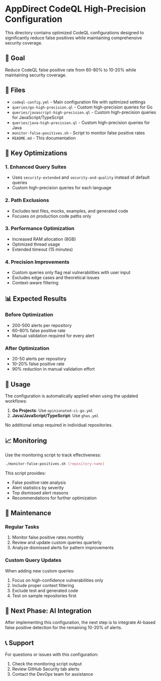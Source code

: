 # AppDirect CodeQL High-Precision Configuration

This directory contains optimized CodeQL configurations designed to significantly reduce false positives while maintaining comprehensive security coverage.

## 🎯 Goal

Reduce CodeQL false positive rate from 60-80% to 10-20% while maintaining security coverage.

## 📁 Files

- `codeql-config.yml` - Main configuration file with optimized settings
- `queries/go-high-precision.ql` - Custom high-precision queries for Go
- `queries/javascript-high-precision.ql` - Custom high-precision queries for JavaScript/TypeScript
- `queries/java-high-precision.ql` - Custom high-precision queries for Java
- `monitor-false-positives.sh` - Script to monitor false positive rates
- `README.md` - This documentation

## 🔧 Key Optimizations

### 1. Enhanced Query Suites
- Uses `security-extended` and `security-and-quality` instead of default queries
- Custom high-precision queries for each language

### 2. Path Exclusions
- Excludes test files, mocks, examples, and generated code
- Focuses on production code paths only

### 3. Performance Optimization
- Increased RAM allocation (8GB)
- Optimized thread usage
- Extended timeout (15 minutes)

### 4. Precision Improvements
- Custom queries only flag real vulnerabilities with user input
- Excludes edge cases and theoretical issues
- Context-aware filtering

## 📊 Expected Results

### Before Optimization
- 200-500 alerts per repository
- 60-80% false positive rate
- Manual validation required for every alert

### After Optimization
- 20-50 alerts per repository
- 10-20% false positive rate
- 90% reduction in manual validation effort

## 🚀 Usage

The configuration is automatically applied when using the updated workflows:

1. **Go Projects**: Use `opinionated-ci-go.yml`
2. **Java/JavaScript/TypeScript**: Use `ghas.yml`

No additional setup required in individual repositories.

## 📈 Monitoring

Use the monitoring script to track effectiveness:

```bash
./monitor-false-positives.sh [repository-name]
```

This script provides:
- False positive rate analysis
- Alert statistics by severity
- Top dismissed alert reasons
- Recommendations for further optimization

## 🔄 Maintenance

### Regular Tasks
1. Monitor false positive rates monthly
2. Review and update custom queries quarterly
3. Analyze dismissed alerts for pattern improvements

### Custom Query Updates
When adding new custom queries:
1. Focus on high-confidence vulnerabilities only
2. Include proper context filtering
3. Exclude test and generated code
4. Test on sample repositories first

## 🎯 Next Phase: AI Integration

After implementing this configuration, the next step is to integrate AI-based false positive detection for the remaining 10-20% of alerts.

## 📞 Support

For questions or issues with this configuration:
1. Check the monitoring script output
2. Review GitHub Security tab alerts
3. Contact the DevOps team for assistance
